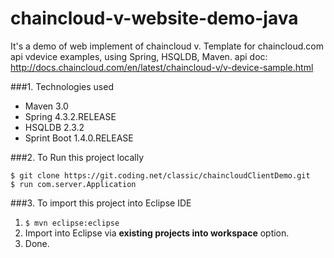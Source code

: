 # chaincloud-v-website-demo-java
It's a demo of web implement of chaincloud v.
Template for chaincloud.com api vdevice examples, using Spring, HSQLDB, Maven.
api doc: http://docs.chaincloud.com/en/latest/chaincloud-v/v-device-sample.html


###1. Technologies used
* Maven 3.0
* Spring 4.3.2.RELEASE
* HSQLDB 2.3.2
* Sprint Boot 1.4.0.RELEASE

###2. To Run this project locally
```shell
$ git clone https://git.coding.net/classic/chaincloudClientDemo.git
$ run com.server.Application
```

###3. To import this project into Eclipse IDE
1. ```$ mvn eclipse:eclipse```
2. Import into Eclipse via **existing projects into workspace** option.
3. Done.
